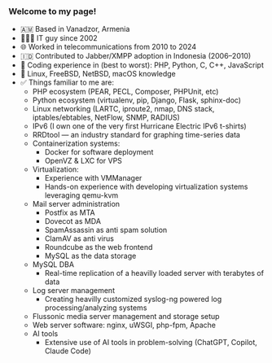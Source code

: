 ### Welcome to my page!

- 🇦🇲 Based in Vanadzor, Armenia
- 🧑🏻‍💻 IT guy since 2002
- 🌐 Worked in telecommunications from 2010 to 2024
- 🇮🇩 Contributed to Jabber/XMPP adoption in Indonesia (2006–2010)
- 🦄 Coding experience in (best to worst): PHP, Python, C, C++, JavaScript
- 🐧 Linux, FreeBSD, NetBSD, macOS knowledge
- ✅ Things familiar to me are:
  - PHP ecosystem (PEAR, PECL, Composer, PHPUnit, etc)
  - Python ecosystem (virtualenv, pip, Django, Flask, sphinx-doc)
  - Linux networking (LARTC, iproute2, nmap, DNS stack, iptables/ebtables, NetFlow, SNMP, RADIUS)
  - IPv6 (I own one of the very first Hurricane Electric IPv6 t-shirts)
  - RRDtool — an industry standard for graphing time-series data
  - Containerization systems:
    - Docker for software deployment
    - OpenVZ & LXC for VPS
  - Virtualization:
    - Experience with VMManager
    - Hands-on experience with developing virtualization systems leveraging qemu-kvm
  - Mail server administration
    - Postfix as MTA
    - Dovecot as MDA
    - SpamAssassin as anti spam solution
    - ClamAV as anti virus
    - Roundcube as the web frontend
    - MySQL as the data storage
  - MySQL DBA
    - Real-time replication of a heavilly loaded server with terabytes of data
  - Log server management
    - Creating heavilly customized syslog-ng powered log processing/analyzing systems
  - Flussonic media server management and storage setup
  - Web server software: nginx, uWSGI, php-fpm, Apache
  - AI tools
    - Extensive use of AI tools in problem-solving (ChatGPT, Copilot, Claude Code)

